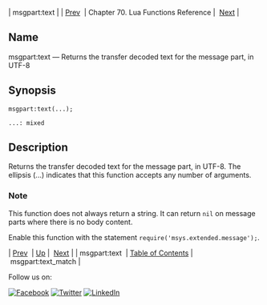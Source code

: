 | msgpart:text |
| [Prev](lua.ref.msgpart_text2.php)  | Chapter 70. Lua Functions Reference |  [Next](lua.ref.msgpart_text_match.php) |

<a name="lua.ref.msgpart_text"></a>
## Name

msgpart:text — Returns the transfer decoded text for the message part, in UTF-8

<a name="idp17188736"></a>
## Synopsis

`msgpart:text(...);`

`...: mixed`<a name="idp17191696"></a>
## Description

Returns the transfer decoded text for the message part, in UTF-8\. The ellipsis (...) indicates that this function accepts any number of arguments.

### Note

This function does not always return a string. It can return `nil` on message parts where there is no body content.

Enable this function with the statement `require('msys.extended.message');`.

| [Prev](lua.ref.msgpart_text2.php)  | [Up](lua.function.details.php) |  [Next](lua.ref.msgpart_text_match.php) |
| msgpart:text  | [Table of Contents](index.php) |  msgpart:text_match |

Follow us on:

[![Facebook](https://support.messagesystems.com/images/icon-facebook.png)](http://www.facebook.com/messagesystems) [![Twitter](https://support.messagesystems.com/images/icon-twitter.png)](http://twitter.com/#!/MessageSystems) [![LinkedIn](https://support.messagesystems.com/images/icon-linkedin.png)](http://www.linkedin.com/company/message-systems)